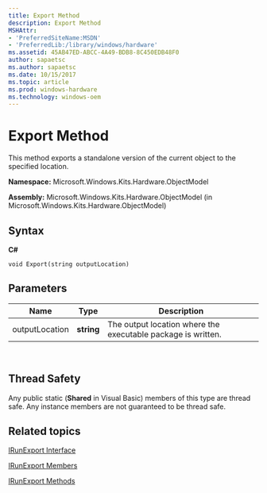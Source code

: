 ```yaml
---
title: Export Method
description: Export Method
MSHAttr:
- 'PreferredSiteName:MSDN'
- 'PreferredLib:/library/windows/hardware'
ms.assetid: 45AB47ED-ABCC-4A49-BDB8-8C450EDB48F0
author: sapaetsc
ms.author: sapaetsc
ms.date: 10/15/2017
ms.topic: article
ms.prod: windows-hardware
ms.technology: windows-oem
---
```


# Export Method


This method exports a standalone version of the current object to the specified location.

**Namespace:** Microsoft.Windows.Kits.Hardware.ObjectModel

**Assembly:** Microsoft.Windows.Kits.Hardware.ObjectModel (in Microsoft.Windows.Kits.Hardware.ObjectModel)

## <span id="Syntax"></span><span id="syntax"></span><span id="SYNTAX"></span>Syntax


**C#**

`void Export(string outputLocation)`

## <span id="Parameters"></span><span id="parameters"></span><span id="PARAMETERS"></span>Parameters


| Name           | Type       | Description                                                  |
|----------------|------------|--------------------------------------------------------------|
| outputLocation | **string** | The output location where the executable package is written. |

 

## <span id="Thread_Safety"></span><span id="thread_safety"></span><span id="THREAD_SAFETY"></span>Thread Safety


Any public static (**Shared** in Visual Basic) members of this type are thread safe. Any instance members are not guaranteed to be thread safe.

## <span id="related_topics"></span>Related topics


[IRunExport Interface](irunexport-interface.md)

[IRunExport Members](irunexport-members.md)

[IRunExport Methods](irunexport-methods.md)

 

 








